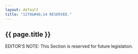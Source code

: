 ```yaml
---
layout: default
title: "1270&#46;14 RESERVED."
---
```


{{ page.title }}
----------------

EDITOR'S NOTE: This Section is reserved for future legislation.